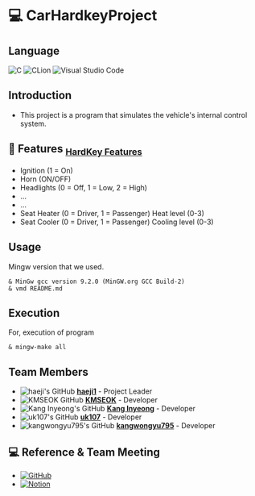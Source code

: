 # 💻 CarHardkeyProject
## Language
![C](https://img.shields.io/badge/c-%2300599C.svg?style=for-the-badge&logo=c&logoColor=orange)
![CLion](https://img.shields.io/badge/CLion-black?style=for-the-badge&logo=clion&logoColor=green)
![Visual Studio Code](https://img.shields.io/badge/Visual%20Studio%20Code-0078d7.svg?style=for-the-badge&logo=visual-studio-code&logoColor=white)
## Introduction
- This project is a program that simulates the vehicle's internal control system.

## 🔑 Features <sub>[HardKey Features](https://github.com/KangInyeong/CarHardkeyProject/blob/dev/hardkey_event)</sub>


- Ignition (1 = On)
- Horn (ON/OFF)
- Headlights (0 = Off, 1 = Low, 2 = High)
- ...
- ...
- Seat Heater (0 = Driver, 1 = Passenger) Heat level (0-3)
- Seat Cooler (0 = Driver, 1 = Passenger) Cooling level (0-3)

## Usage
Mingw version that we used.
```
& MinGw gcc version 9.2.0 (MinGW.org GCC Build-2)
& vmd README.md
```
## Execution
For, execution of program
```
& mingw-make all
```

## Team Members
- ![haeji's GitHub](https://img.shields.io/badge/-Kim%20haeji-black?style=flat-square&logo=github) [**haeji1**](https://github.com/haeji1) -  Project Leader
- ![KMSEOK GitHub](https://img.shields.io/badge/-Min%20Seok-black?style=flat-square&logo=github) [**KMSEOK**](https://github.com/KMSEOK) - Developer
- ![Kang Inyeong's GitHub](https://img.shields.io/badge/-Kang%20Inyeong-black?style=flat-square&logo=github) [**Kang Inyeong**](https://github.com/KangInyeong) - Developer
- ![uk107's GitHub](https://img.shields.io/badge/-seongukk-black?style=flat-square&logo=github) [**uk107**](https://github.com/uk107) - Developer
- ![kangwongyu795's GitHub](https://img.shields.io/badge/-kangwongyu795-black?style=flat-square&logo=github) [**kangwongyu795**](https://github.com/kangwongyu795) - Developer

## 💻 Reference & Team Meeting
- <a href = "https://github.com/ninhnv/C-programming/blob/main/Exercise_project.md"><img alt="GitHub" src ="https://img.shields.io/badge/GitHub-181717.svg?&style=for-the-badge&logo=GitHub&logoColor=white"/>
- <a href = "https://www.notion.so/67135130399a4bd1ae17eb9c809df56f?v=f376d6adec164253afb195ac665a6921"> <img alt="Notion" src ="https://img.shields.io/badge/Notion-4A154B.svg?&style=for-the-badge&logo=Notion&logoColor=white"/></a>



